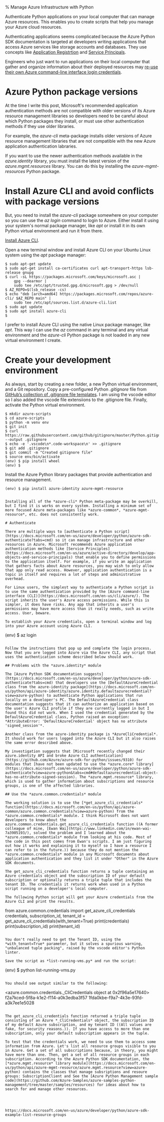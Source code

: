 % Manage Azure Infrastructure with Python

Authenticate Python applications on your local computer that can manage Azure resources. This enables you to create scripts that help you manage your Azure cloud resources. 

Authenticating applications seems complicated because the Azure Python SDK documentation is targeted at developers writing applications that access Azure services like storage accounts and databases. They use concepts like [Application Registrtion](https://docs.microsoft.com/en-us/azure/active-directory/develop/quickstart-register-app) and [Service Principals](https://docs.microsoft.com/en-us/azure/active-directory/develop/app-objects-and-service-principals). 

Engineers who just want to run applications on their local computer that gather and organize information about their deployed resources may [re-use their own Azure command-line interface login credentials](https://docs.microsoft.com/en-us/azure/developer/python/azure-sdk-authenticate?tabs=cmd).



# Azure Python package versions

At the time I write this post, Microsoft's recommended application authentication methods are not compatible with older versions of its Azure resource management libraries so developers need to be careful about which Python packages they install, or must use other authentication methods if they use older libraries.

For example, the *azure-cli* meta-package installs older versions of Azure resource management libraries that are not compatible with the new Azure application authentication labraries.

If you want to use the newer authentication methods available in the *azure.identity* library, you must install the latest version of the *azure.mgmt.resources* library. You can do this by installing the *azure-mgmt-resources* Python package.

# Install Azure CLI and avoid conflicts with package versions

But, you need to install the *azure-cli* package somewhere on your computer so you can use the *az login* command to login to Azure. Either install it using your system's normal package manager, like *apt* or install it in its own Python virtual environment and run it from there.

[Install Azure CLI](https://docs.microsoft.com/en-us/cli/azure/install-azure-cli). 

Open a new terminal window and install Azure CLI on your Ubuntu Linux system using the *apt* package manager:

```
$ sudo apt-get update
$ sudo apt-get install ca-certificates curl apt-transport-https lsb-release gnupg
$ curl -sL https://packages.microsoft.com/keys/microsoft.asc |
    gpg --dearmor |
    sudo tee /etc/apt/trusted.gpg.d/microsoft.gpg > /dev/null
$ AZ_REPO=$(lsb_release -cs)
$ echo "deb [arch=amd64] https://packages.microsoft.com/repos/azure-cli/ $AZ_REPO main" |
    sudo tee /etc/apt/sources.list.d/azure-cli.list
$ sudo apt update
$ sudo apt install azure-cli
$ 
```

I prefer to install Azure CLI using the native Linux package manager, like *apt*. This way I can use the *az* command in any terminal and any virtual environment and the *azure-cli* Python package is not loaded in any new virtual environment I create.

# Create your development environment

As always, start by creating a new folder, a new Python virtual environment, and a Git repository. Copy a pre-configured Python *.gitignore* file from [GitHub’s collection of .gitignore file templates](https://github.com/github/gitignore). I am using the vscode editor so I also added the vscode file extensiions to the .gitignore file. Finally, activate the Python virtual environment.

```
$ mkdir azure-scripts
$ cd azure-scripts
$ python -m venv env
$ git init
$ curl https://raw.githubusercontent.com/github/gitignore/master/Python.gitignore --output .gitignore
$ echo -e '.vscode\n*.code-workspace\n' >> .gitignore
$ git add .gitignore
$ git commit -m "Created gitignore file"
$ source env/bin/activate
(env) $ pip install wheel
(env) $
```

Install the Azure Python library packages that provide authentication and resource management. 

```
(env) $ pip install azure-identity azure-mgmt-resource
```



```

Installing all of the *azure-cli* Python meta-package may be overkill, but I find it is works on every system. Installing a minimum set of more focused Azure meta-packages like *azure-common*, *azure-mgmt-resource*, etc. does not consistently work.

# Authenticate

There are multiple ways to [authenticate a Python script](https://docs.microsoft.com/en-us/azure/developer/python/azure-sdk-authenticate?tabs=cmd) so it can manage infrastructure and other resources in Azure. Microsoft recommends Azure application authentication methods like [Service Principles](https://docs.microsoft.com/en-us/azure/active-directory/develop/app-objects-and-service-principals) that enable you to define permissions to the application itself. For example, if you write an application that gathers facts about Azure resources, you may wish to only allow that app only read access. However, application authentication is a topic in itself and requires a lot of steps and administrative overhead.

For Linux users, the simplest way to authenticate a Python script is to use the same authentication provided by the [Azure command-line interface (CLI)](https://docs.microsoft.com/en-us/cli/azure/). The script inherits the user's Azure access permissions. While this is simpler, it does have risks. Any app that inherits a user's permissions may have more access than it really needs, such as write access. User, beware.

To establish your Azure credentials, open a terminal window and log into your Azure account using Azure CLI.

```
(env) $ az login
```

Follow the instructions that pop up and complete the login process. Now that you are logged into Azure via the Azure CLI, any script that uses the authentication scheme described below should work.

## Problems with the *azure.identity* module

The [Azure Python SDK documentation suggests](https://docs.microsoft.com/en-us/azure/developer/python/azure-sdk-authenticate?tabs=cmd) that developers use the [DefaultAzureCredential class from the azure-identity package](https://docs.microsoft.com/en-us/python/api/azure-identity/azure.identity.defaultazurecredential?view=azure-python) to authenticate Python applications that run locally on a developer's PC. The DefaultAzureCredential class documentation suggests that it can authorize an application based on the user's Azure CLI profile if they are currently logged in but I found this did not work. When I used the credential generated by the DefaultAzureCredential class, Python raised an exception: *AttributeError: 'DefaultAzureCredential' object has no attribute 'signed_session'*. 

Another class from the azure-identity package is *AzureCliCredential*. It should work for users logged into the Azure CLI but it also raises the same error described above. 

My investigation suggests that [Microsoft recently changed their azure.identity API and broke Azure CLI authentication](https://github.com/Azure/azure-sdk-for-python/issues/9310) for modules that [have not been updated to use the *azure.core* library](https://docs.microsoft.com/en-us/azure/developer/python/azure-sdk-authenticate?view=azure-python&tabs=cmd#defaultazurecredential-object-has-no-attribute-signed-session). The *azure.mgmt.resource* library, which is used to gather information about subscriptions and resource groups, is one of the affected libraries.

## Use the *azure.common.credentials* module

The working solution is to use the [*get_azure_cli_credentials* function](https://docs.microsoft.com/en-us/python/api/azure-common/azure.common.credentials?view=azure-python) from the *azure.common.credentials* module. I think Microsoft does not want developers to know about the azure.common.credentials.get_azure_cli_credentials function ((A former colleague of mine, [Ewan Wai](https://www.linkedin.com/in/ewan-wai-7a3905193/), solved the problem and I learned about the *azure.common.credentials* module from looking at his code. Most of the code in this post comes from Ewan's scripts. I am just figuring out how it works and explaining it to myself so I have a resource I can refer to in the future.)) because they do not mention the *azure.common.credentials* module in any Microsoft documents about application authentication and they list it under "Other" in the Azure SDK documents. 

The get_azure_cli_credentials function returns a tuple containing an Azure credentials object and the subscription ID of your default subscription or optionally returns a triple tuple that includes the tenant ID. The credentials it returns work when used in a Python script running on a developer's local computer.

The following Python script will get your Azure credentials from the Azure CLI and print the results.

```
from azure.common.credentials import get_azure_cli_credentials
credentials, subscription_id, tenant_id = get_azure_cli_credentials(with_tenant=True)
print(credentials)
print(subscription_id)
print(tenant_id)
```

You don't really need to get the Tenant ID, using the *with_tenant=True* parameter, but it solves a spurious warning, "unbalanced tuple packing", raised by the vscode editor's Python linter.

Save the script as *list-running-vms.py* and run the script:

```
(env) $ python list-running-vms.py
```

You should see output similar to the following:

```
<azure.common.credentials._CliCredentials object at 0x2f96a5e17640>
f2a7kced-5f8a-k1e2-f114-a0k3edba3f57
1fda0kbe-f9a7-4k3e-93fd-a3k7ee1e5028
```

The get_azure_cli_credentials function returned a triple tuple consisting of an Azure *_CliCredentials* object, the subscription ID of my default Azure subscription, and my tenant ID ((All values are fake, for security reasons.)). If you have access to more than one subscription, only your default subscription appears in the tuple.

To test that the credentials work, we need to use them to access some information from Azure. Let's list all resource groups visible to you in Azure. Get a set of all subscriptions because, in theory, you might have more than one. Then, get a set of all resource groups in each subscription. According to the Azure Python SDK documentation, the [*azure.mgmt.resource* library module](https://docs.microsoft.com/en-us/python/api/azure-mgmt-resource/azure.mgmt.resource?view=azure-python) contains the classes that manage subsriptions and resoure groups: SubscriptionClient and See the [Azure Python Management sample code](https://github.com/Azure-Samples/azure-samples-python-management/tree/master/samples/resources) for ideas about how to search for and manage other resources.




https://docs.microsoft.com/en-us/azure/developer/python/azure-sdk-example-list-resource-groups
